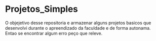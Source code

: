 # Projetos_Simples

O objejetivo desse repositoria e armazenar alguns projetos basicos que desenvolvi durante o apreendizado da faculdade e de forma autonama.
Entao se encontrar algum erro peço que releve.
